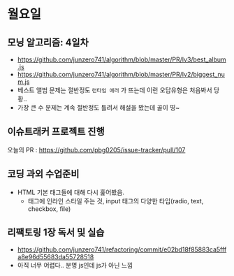 # 월요일



## 모닝 알고리즘: 4일차

* https://github.com/junzero741/algorithm/blob/master/PR/lv3/best_album.js
* https://github.com/junzero741/algorithm/blob/master/PR/lv2/biggest_num.js
* 베스트 앨범 문제는 절반정도 `런타임 에러` 가 뜨는데 이런 오답유형은 처음봐서 당황..
* 가장 큰 수 문제는 계속 절반정도 틀려서 해설을 봤는데 골이 띵~



## 이슈트래커 프로젝트 진행
오늘의 PR : https://github.com/pbg0205/issue-tracker/pull/107

## 코딩 과외 수업준비
* HTML 기본 태그들에 대해 다시 훑어봤음.
    * 태그에 인라인 스타일 주는 것, input 태그의 다양한 타입(radio, text, checkbox, file) 

## 리팩토링 1장 독서 및 실습
* https://github.com/junzero741/refactoring/commit/e02bd18f85883ca5fffa8e96d55683da55728518
* 아직 너무 어렵다.. 분명 js인데 js가 아닌 느낌


